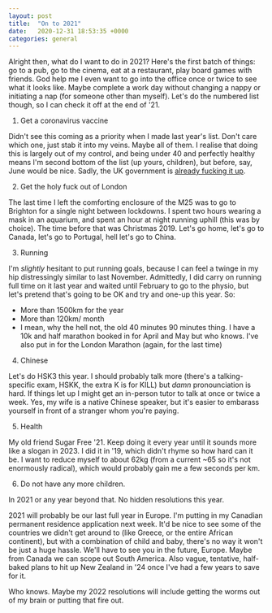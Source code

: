 ```yaml
---
layout: post
title:  "On to 2021"
date:   2020-12-31 18:53:35 +0000
categories: general
---
```


Alright then, what do I want to do in 2021? Here's the first batch of things: go to a pub, go to the cinema, eat at a restaurant, play board games with friends. God help me I even want to go into the office once or twice to see what it looks like. Maybe complete a work day without changing a nappy or initiating a nap (for someone other than myself).  Let's do the numbered list though, so I can check it off at the end of '21.

1. Get a coronavirus vaccine

Didn't see this coming as a priority when I made last year's list. Don't care which one, just stab it into my veins. Maybe all of them. I realise that doing this is largely out of my control, and being under 40 and perfectly healthy means I'm second bottom of the list (up yours, children), but before, say, June would be nice. Sadly, the UK government is [already fucking it up](https://www.theguardian.com/society/2020/dec/31/covid-vaccine-uk-doctors-criticise-rescheduling-of-second-doses).

2. Get the holy fuck out of London

The last time I left the comforting enclosure of the M25 was to go to Brighton for a single night between lockdowns. I spent two hours wearing a mask in an aquarium, and spent an hour at night running uphill (this was by choice). The time before that was Christmas 2019. Let's go home, let's go to Canada, let's go to Portugal, hell let's go to China. 

3. Running

I'm _slightly_ hesitant to put running goals, because I can feel a twinge in my hip distressingly similar to last November. Admittedly, I did carry on running full time on it last year and waited until February to go to the physio, but let's pretend that's going to be OK and try and one-up this year. So:

- More than 1500km for the year
- More than 120km/ month
- I mean, why the hell not, the old 40 minutes 90 minutes thing. I have a 10k and half marathon booked in for April and May but who knows. I've also put in for the London Marathon (again, for the last time)

4. Chinese

Let's do HSK3 this year. I should probably talk more (there's a talking-specific exam, HSKK, the extra K is for KILL) but _damn_ pronounciation is hard. If things let up I might get an in-person tutor to talk at once or twice a week. Yes, my wife is a native Chinese speaker, but it's easier to embarass yourself in front of a stranger whom you're paying.

5. Health

My old friend Sugar Free '21. Keep doing it every year until it sounds more like a slogan in 2023. I did it in '19, which didn't rhyme so how hard can it be. I want to reduce myself to about 62kg (from a current ~65 so it's not enormously radical), which would probably gain me a few seconds per km. 

6. Do not have any more children.

In 2021 or any year beyond that. No hidden resolutions this year.

2021 will probably be our last full year in Europe. I'm putting in my Canadian permanent residence application next week. It'd be nice to see some of the countries we didn't get around to (like Greece, or the entire African continent), but with a combination of child and baby, there's no way it won't be just a huge hassle. We'll have to see you in the future, Europe. Maybe from Canada we can scope out South America. Also vague, tentative, half-baked plans to hit up New Zealand in '24 once I've had a few years to save for it. 

Who knows. Maybe my 2022 resolutions will include getting the worms out of my brain or putting that fire out.